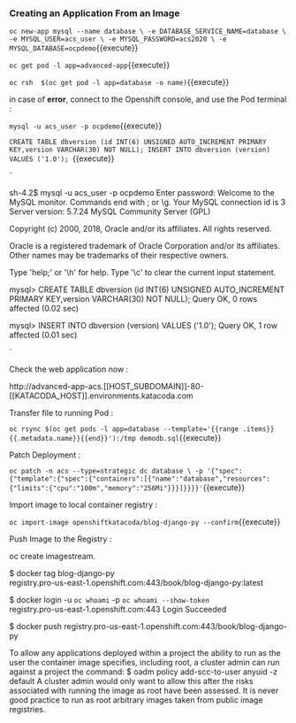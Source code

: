 ### Creating an Application From an Image


`oc new-app mysql --name database \
     -e DATABASE_SERVICE_NAME=database \
    -e MYSQL_USER=acs_user \
    -e MYSQL_PASSWORD=acs2020 \
    -e MYSQL_DATABASE=ocpdemo`{{execute}}


`oc get pod -l app=advanced-app`{{execute}}


`oc rsh  $(oc get pod -l app=database -o name)`{{execute}}

in case of **error**, connect to the Openshift console, and use the Pod terminal  :


`mysql -u acs_user -p ocpdemo`{{execute}}

`CREATE TABLE dbversion (id INT(6) UNSIGNED AUTO_INCREMENT PRIMARY KEY,version VARCHAR(30) NOT NULL);
INSERT INTO dbversion (version) VALUES ('1.0');
`{{execute}}


`

sh-4.2$ mysql -u acs_user -p ocpdemo
Enter password:
Welcome to the MySQL monitor.  Commands end with ; or \g.
Your MySQL connection id is 3
Server version: 5.7.24 MySQL Community Server (GPL)

Copyright (c) 2000, 2018, Oracle and/or its affiliates. All rights reserved.

Oracle is a registered trademark of Oracle Corporation and/or its
affiliates. Other names may be trademarks of their respective
owners.

Type 'help;' or '\h' for help. Type '\c' to clear the current input statement.

mysql> CREATE TABLE dbversion (id INT(6) UNSIGNED AUTO_INCREMENT PRIMARY KEY,version VARCHAR(30) NOT NULL);
Query OK, 0 rows affected (0.02 sec)

mysql> INSERT INTO dbversion (version) VALUES ('1.0');
Query OK, 1 row affected (0.01 sec)

`

Check the web application now :


http://advanced-app-acs.[[HOST_SUBDOMAIN]]-80-[[KATACODA_HOST]].environments.katacoda.com



Transfer file to  running Pod :

`oc rsync $(oc get pods -l app=database --template='{{range .items}}{{.metadata.name}}{{end}}'):/tmp demodb.sql`{{execute}}


Patch Deployment :

`oc patch -n acs --type=strategic dc database \
 -p '{"spec":{"template":{"spec":{"containers":[{"name":"database","resources": {"limits":{"cpu":"100m","memory":"256Mi"}}}]}}}}'`{{execute}}



Import image to local container registry :


`oc import-image openshiftkatacoda/blog-django-py --confirm`{{execute}}



 Push Image to the Registry :

 oc create imagestream.


$ docker tag blog-django-py \
 registry.pro-us-east-1.openshift.com:443/book/blog-django-py:latest



 $ docker login -u `oc whoami` -p `oc whoami --show-token` \
 registry.pro-us-east-1.openshift.com:443
Login Succeeded

$ docker push registry.pro-us-east-1.openshift.com:443/book/blog-django-py




To allow any applications deployed within a project the ability to run as the user the
container image specifies, including root, a cluster admin can run against a project
the command:
$ oadm policy add-scc-to-user anyuid -z default
A cluster admin would only want to allow this after the risks associated with running
the image as root have been assessed. It is never good practice to run as root arbitrary
images taken from public image registries.









